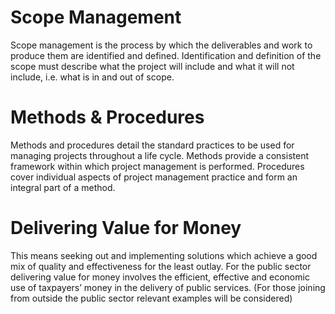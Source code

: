 



# Scope Management
Scope management is the process by which the deliverables and work to produce them are identified and defined. Identification and definition of the scope must describe what the project will include and what it will not include, i.e. what is in and out of scope. 

# Methods & Procedures
Methods and procedures detail the standard practices to be used for managing projects throughout a life cycle. Methods provide a consistent framework within which project management is performed. Procedures cover individual aspects of project management practice and form an integral part of a method. 

# Delivering Value for Money
This means seeking out and implementing solutions which achieve a good mix of quality and effectiveness for the least outlay. For the public sector delivering value for money involves the efficient, effective and economic use of taxpayers’ money in the delivery of public services. (For those joining from outside the public sector relevant examples will be considered) 


